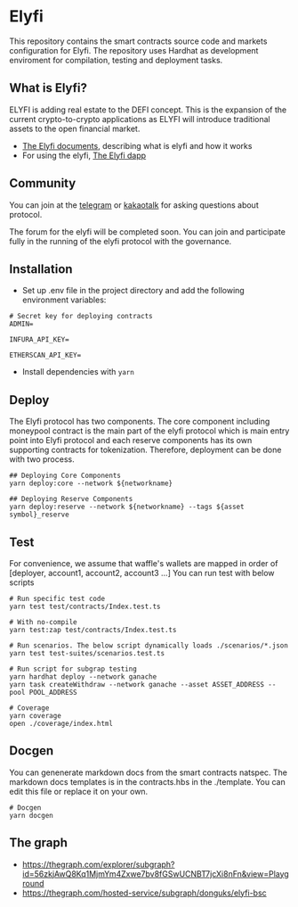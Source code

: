 # Elyfi

This repository contains the smart contracts source code and markets configuration for Elyfi. The repository uses Hardhat as development enviroment for compilation, testing and deployment tasks.

## What is Elyfi?

ELYFI is adding real estate to the DEFI concept. This is the expansion of the current crypto-to-crypto applications as ELYFI will introduce traditional assets to the open financial market.

- [The Elyfi documents](https://elyfi-docs.elysia.land/v/eng/), describing what is elyfi and how it works
- For using the elyfi, [The Elyfi dapp](https://elyfi.elysia.land/)

## Community

You can join at the [telegram](https://t.me/elysia_official) or [kakaotalk](https://open.kakao.com/o/gUpSOwkb) for asking questions about protocol.

The forum for the elyfi will be completed soon. You can join and participate fully in the running of the elyfi protocol with the governance.

## Installation

- Set up .env file in the project directory and add the following environment variables:

```
# Secret key for deploying contracts
ADMIN=

INFURA_API_KEY=

ETHERSCAN_API_KEY=

```

- Install dependencies with `yarn`

## Deploy

The Elyfi protocol has two components. The core component including moneypool contract is the main part of the elyfi protocol which is main entry point into Elyfi protocol and each reserve components has its own supporting contracts for tokenization. Therefore, deployment can be done with two process.

```
## Deploying Core Components
yarn deploy:core --network ${networkname}

## Deploying Reserve Components
yarn deploy:reserve --network ${networkname} --tags ${asset symbol}_reserve
```

## Test

For convenience, we assume that waffle's wallets are mapped in order of [deployer, account1, account2, account3 ...]
You can run test with below scripts

```
# Run specific test code
yarn test test/contracts/Index.test.ts

# With no-compile
yarn test:zap test/contracts/Index.test.ts

# Run scenarios. The below script dynamically loads ./scenarios/*.json
yarn test test-suites/scenarios.test.ts

# Run script for subgrap testing
yarn hardhat deploy --network ganache
yarn task createWithdraw --network ganache --asset ASSET_ADDRESS --pool POOL_ADDRESS

# Coverage
yarn coverage
open ./coverage/index.html
```

## Docgen

You can genenerate markdown docs from the smart contracts natspec.
The markdown docs templates is in the contracts.hbs in the ./template. You can edit this file or replace it on your own.

```
# Docgen
yarn docgen
```

## The graph
- https://thegraph.com/explorer/subgraph?id=56zkjAwQ8Kq1MjmYm4Zxwe7bv8fGSwUCNBT7jcXi8nFn&view=Playground
- https://thegraph.com/hosted-service/subgraph/donguks/elyfi-bsc
